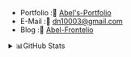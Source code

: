 ##
- Portfolio :🙂 [Abel's-Portfolio](https://portfolio-abel.netlify.app/)
- E-Mail :📧 dn10003@gmail.com
- Blog :🌟 [Abel-Frontelio](https://kdn0325.github.io/)


<details>
  <summary>📊GitHub Stats</summary>
  <img src="https://stats.hyochan.dev/api/github-stats-advanced?login=kdn0325"  width="600" />
  <img src="https://stats.hyochan.dev/api/github-trophies?login=kdn0325" width="720" />
</details>
